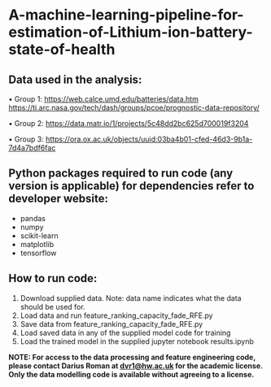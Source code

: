 # A-machine-learning-pipeline-for-estimation-of-Lithium-ion-battery-state-of-health

## Data used in the analysis:

• Group 1:
  https://web.calce.umd.edu/batteries/data.htm
  https://ti.arc.nasa.gov/tech/dash/groups/pcoe/prognostic-data-repository/

• Group 2:
  https://data.matr.io/1/projects/5c48dd2bc625d700019f3204

• Group 3:
  https://ora.ox.ac.uk/objects/uuid:03ba4b01-cfed-46d3-9b1a-7d4a7bdf6fac

## Python packages required to run code (any version is applicable) for dependencies refer to developer website:
- pandas
- numpy 
- scikit-learn
- matplotlib
- tensorflow 

## How to run code:
1. Download supplied data. Note: data name indicates what the data should be used for.
2. Load data and run feature_ranking_capacity_fade_RFE.py
3. Save data from feature_ranking_capacity_fade_RFE.py
4. Load saved data in any of the supplied model code for training
5. Load the trained model in the supplied jupyter notebook results.ipynb

**NOTE: For access to the data processing and feature engineering code, please contact Darius Roman at dvr1@hw.ac.uk for the academic license. Only the data modelling code is available without agreeing to a license.**
